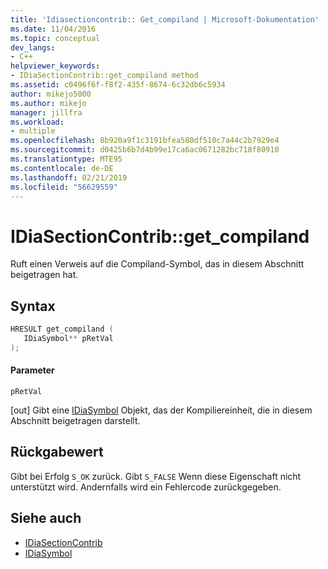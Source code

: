 ```yaml
---
title: 'Idiasectioncontrib:: Get_compiland | Microsoft-Dokumentation'
ms.date: 11/04/2016
ms.topic: conceptual
dev_langs:
- C++
helpviewer_keywords:
- IDiaSectionContrib::get_compiland method
ms.assetid: c0496f6f-f8f2-435f-8674-6c32db6c5934
author: mikejo5000
ms.author: mikejo
manager: jillfra
ms.workload:
- multiple
ms.openlocfilehash: 8b920a9f1c3191bfea580df510c7a44c2b7929e4
ms.sourcegitcommit: d0425b6b7d4b99e17ca6ac0671282bc718f80910
ms.translationtype: MTE95
ms.contentlocale: de-DE
ms.lasthandoff: 02/21/2019
ms.locfileid: "56629559"
---
```

# <a name="idiasectioncontribgetcompiland"></a>IDiaSectionContrib::get_compiland
Ruft einen Verweis auf die Compiland-Symbol, das in diesem Abschnitt beigetragen hat.

## <a name="syntax"></a>Syntax

```C++
HRESULT get_compiland ( 
   IDiaSymbol** pRetVal
);
```

#### <a name="parameters"></a>Parameter
 `pRetVal`

[out] Gibt eine [IDiaSymbol](../../debugger/debug-interface-access/idiasymbol.md) Objekt, das der Kompiliereinheit, die in diesem Abschnitt beigetragen darstellt.

## <a name="return-value"></a>Rückgabewert
 Gibt bei Erfolg `S_OK` zurück. Gibt `S_FALSE` Wenn diese Eigenschaft nicht unterstützt wird. Andernfalls wird ein Fehlercode zurückgegeben.

## <a name="see-also"></a>Siehe auch
- [IDiaSectionContrib](../../debugger/debug-interface-access/idiasectioncontrib.md)
- [IDiaSymbol](../../debugger/debug-interface-access/idiasymbol.md)